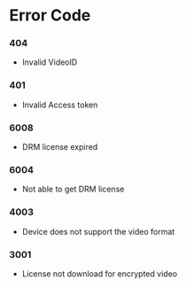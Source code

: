 # Error Code

### 404

*   Invalid VideoID

### 401

*   Invalid Access token

### 6008

*   DRM license expired

### 6004

*   Not able to get DRM license

### 4003

*   Device does not support the video format

### 3001

*   License not download for encrypted video
